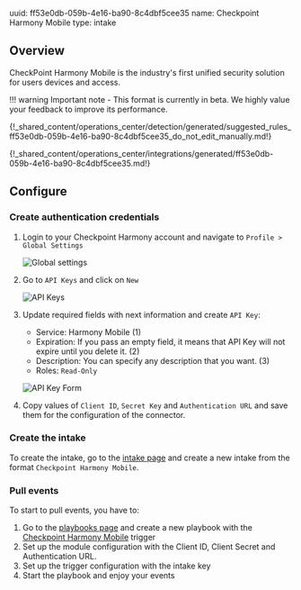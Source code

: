 uuid: ff53e0db-059b-4e16-ba90-8c4dbf5cee35
name: Checkpoint Harmony Mobile
type: intake

## Overview

CheckPoint Harmony Mobile is the industry's first unified security solution for users devices and access.

!!! warning
    Important note - This format is currently in beta. We highly value your feedback to improve its performance.

{!_shared_content/operations_center/detection/generated/suggested_rules_ff53e0db-059b-4e16-ba90-8c4dbf5cee35_do_not_edit_manually.md!}

{!_shared_content/operations_center/integrations/generated/ff53e0db-059b-4e16-ba90-8c4dbf5cee35.md!}

## Configure

### Create authentication credentials

1. Login to your Checkpoint Harmony account and navigate to `Profile > Global Settings`
    
    ![Global settings](/assets/instructions/checkpoint/checkpoint_global_settings.png)

2. Go to `API Keys` and click on `New`

    ![API Keys](/assets/instructions/checkpoint/checkpoint_new_key.png)

3. Update required fields with next information and create `API Key`:
    * Service: Harmony Mobile (1)
    * Expiration: If you pass an empty field, it means that API Key will not expire until you delete it. (2)
    * Description: You can specify any description that you want. (3)
    * Roles: `Read-Only`

    ![API Key Form](/assets/instructions/checkpoint/checkpoint_api_key_form.png)

4. Copy values of `Client ID`, `Secret Key` and `Authentication URL` and save them for the configuration of the connector.

### Create the intake

To create the intake, go to the [intake page](https://app.sekoia.io/operations/intakes) and create a new intake from the format `Checkpoint Harmony Mobile`.

### Pull events

To start to pull events, you have to:

1. Go to the [playbooks page](https://app.sekoia.io/operations/playbooks) and create a new playbook with the [Checkpoint Harmony Mobile](../../../automate/library/checkpoint.md) trigger
2. Set up the module configuration with the Client ID, Client Secret and Authentication URL. 
3. Set up the trigger configuration with the intake key
4. Start the playbook and enjoy your events
